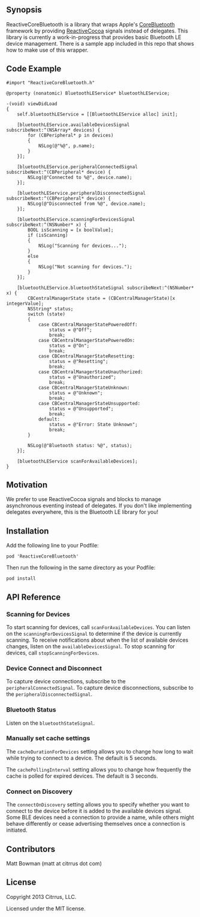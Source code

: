 ## Synopsis

ReactiveCoreBluetooth is a library that wraps Apple's [CoreBluetooth](http://developer.apple.com/library/ios/#documentation/CoreBluetooth/Reference/CoreBluetooth_Framework/_index.html) framework by providing [ReactiveCocoa](https://github.com/ReactiveCocoa/ReactiveCocoa) signals instead of delegates. This library is currently a work-in-progress that provides basic Bluetooth LE device management. There is a sample app included in this repo that shows how to make use of this wrapper.

## Code Example

    #import "ReactiveCoreBluetooth.h"

	@property (nonatomic) BluetoothLEService* bluetoothLEService;

    -(void) viewDidLoad
    {
	    self.bluetoothLEService = [[BluetoothLEService alloc] init];

	    [bluetoothLEService.availableDevicesSignal subscribeNext:^(NSArray* devices) {
	        for (CBPeripheral* p in devices)
	        {
	        	NSLog(@"%@", p.name);
	        }
	    }];

	    [bluetoothLEService.peripheralConnectedSignal subscribeNext:^(CBPeripheral* device) {
        	NSLog(@"Connected to %@", device.name);
	    }];

	    [bluetoothLEService.peripheralDisconnectedSignal subscribeNext:^(CBPeripheral* device) {
        	NSLog(@"Disconnected from %@", device.name);
	    }];

	    [bluetoothLEService.scanningForDevicesSignal subscribeNext:^(NSNumber* x) {
	    	BOOL isScanning = [x boolValue];
	    	if (isScanning)
	    	{
	    		NSLog("Scanning for devices...");
	    	}
	    	else
	    	{
	    		NSLog("Not scanning for devices.");
	    	}
		}];

	    [bluetoothLEService.bluetoothStateSignal subscribeNext:^(NSNumber* x) {
	        CBCentralManagerState state = (CBCentralManagerState)[x integerValue];
	        NSString* status;
	        switch (state)
	        {
	            case CBCentralManagerStatePoweredOff:
	                status = @"Off";
	                break;
	            case CBCentralManagerStatePoweredOn:
	                status = @"On";
	                break;
	            case CBCentralManagerStateResetting:
	                status = @"Resetting";
	                break;
	            case CBCentralManagerStateUnauthorized:
	                status = @"Unauthorized";
	                break;
	            case CBCentralManagerStateUnknown:
	                status = @"Unknown";
	                break;
	            case CBCentralManagerStateUnsupported:
	                status = @"Unsupported";
	                break;
	            default:
	                status = @"Error: State Unknown";
	                break;
	        }

	        NSLog(@"Bluetooth status: %@", status);
	    }];

	    [bluetoothLEService scanForAvailableDevices];
    }

## Motivation

We prefer to use ReactiveCocoa signals and blocks to manage asynchronous eventing instead of delegates. If you don't like implementing delegates everywhere, this is the Bluetooth LE library for you!

## Installation

Add the following line to your Podfile:

	pod 'ReactiveCoreBluetooth'

Then run the following in the same directory as your Podfile:

	pod install

## API Reference

### Scanning for Devices

To start scanning for devices, call `scanForAvailableDevices`. You can listen on the `scanningForDevicesSignal` to determine if the device is currently scanning. To receive notifications about when the list of available devices changes, listen on the `availableDevicesSignal`. To stop scanning for devices, call `stopScanningForDevices`.

### Device Connect and Disconnect

To capture device connections, subscribe to the `peripheralConnectedSignal`. To capture device disconnections, subscribe to the `peripheralDisconnectedSignal`.

### Bluetooth Status

Listen on the `bluetoothStateSignal`.

### Manually set cache settings

The `cacheDurationForDevices` setting allows you to change how long to wait while trying to connect to a device. The default is 5 seconds.

The `cachePollingInterval` setting allows you to change how frequently the cache is polled for expired devices. The default is 3 seconds.

### Connect on Discovery

The `connectOnDiscovery` setting allows you to specify whether you want to connect to the device before it is added to the available devices signal.  Some BLE devices need a connection to provide a name, while others might behave differently or cease advertising themselves once a connection is initiated.

## Contributors

Matt Bowman (matt at citrrus dot com)

## License

Copyright 2013 Citrrus, LLC.

Licensed under the MIT license.